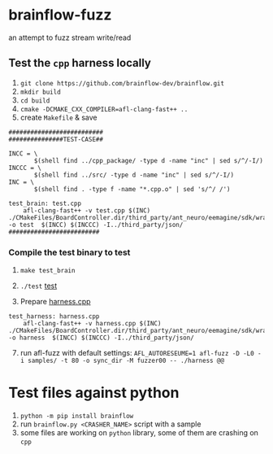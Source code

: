 # brainflow-fuzz
an attempt to fuzz stream write/read 


## Test the `cpp` harness locally 

1) `git clone https://github.com/brainflow-dev/brainflow.git`
2) `mkdir build`
3) `cd build`
4) `cmake -DCMAKE_CXX_COMPILER=afl-clang-fast++ ..`
5) create `Makefile` & save

```
##########################
###############TEST-CASE##

INCC = \
       $(shell find ../cpp_package/ -type d -name "inc" | sed s/^/-I/)
INCCC = \
       $(shell find ../src/ -type d -name "inc" | sed s/^/-I/)
INC = \
       $(shell find . -type f -name "*.cpp.o" | sed 's/^/ /')

test_brain: test.cpp
	afl-clang-fast++ -v test.cpp $(INC) ./CMakeFiles/BoardController.dir/third_party/ant_neuro/eemagine/sdk/wrapper.cc.o -o test  $(INCC) $(INCCC) -I../third_party/json/
#########################
```

### Compile the test binary to test 

1) `make test_brain`
2) `./test` [test](./test.cpp)

6) Prepare [harness.cpp](./harness.cpp)

```
test_harness: harness.cpp
	afl-clang-fast++ -v harness.cpp $(INC) ./CMakeFiles/BoardController.dir/third_party/ant_neuro/eemagine/sdk/wrapper.cc.o -o harness  $(INCC) $(INCCC) -I../third_party/json/
```
7) run afl-fuzz with default settings: `AFL_AUTORESEUME=1 afl-fuzz -D -L0 -i samples/ -t 80 -o sync_dir -M fuzzer00 -- ./harness @@`



# Test files against python

1) `python -m pip install brainflow`
2) run `brainflow.py <CRASHER_NAME>` script with a sample
3) some files are working on `python` library, some of them are crashing on `cpp`



